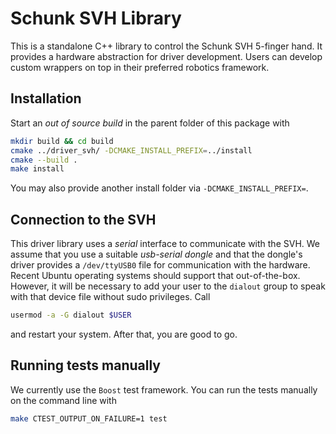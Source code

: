 # Schunk SVH Library

This is a standalone C++ library to control the Schunk SVH 5-finger hand.
It provides a hardware abstraction for driver development.
Users can develop custom wrappers on top in their preferred robotics framework.

## Installation

Start an *out of source build* in the parent folder of this package with
```bash
mkdir build && cd build
cmake ../driver_svh/ -DCMAKE_INSTALL_PREFIX=../install
cmake --build .
make install
```
You may also provide another install folder via `-DCMAKE_INSTALL_PREFIX=`.

## Connection to the SVH

This driver library uses a *serial* interface to communicate with the SVH.
We assume that you use a suitable *usb-serial dongle* and that the dongle's driver provides a `/dev/ttyUSB0` file for communication with the hardware.
Recent Ubuntu operating systems should support that out-of-the-box.
However, it will be necessary to add your user to the `dialout` group to speak with that device file without sudo privileges.
Call
```bash
usermod -a -G dialout $USER
```
and restart your system.
After that, you are good to go.

## Running tests manually

We currently use the `Boost` test framework.
You can run the tests manually on the command line with

```bash
make CTEST_OUTPUT_ON_FAILURE=1 test
```
